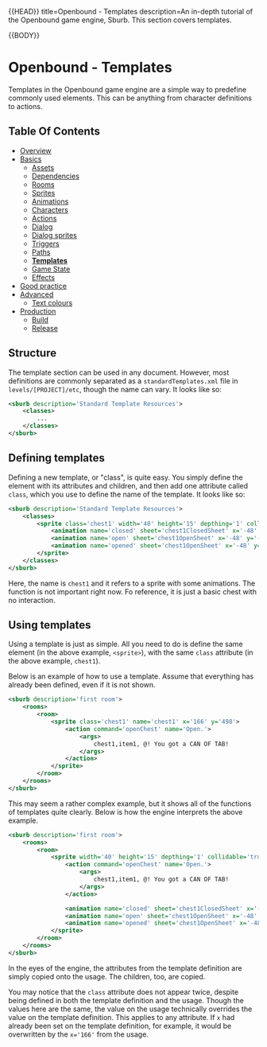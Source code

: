 {{HEAD}}
title=Openbound - Templates
description=An in-depth tutorial of the Openbound game engine, Sburb. This section covers templates.

{{BODY}}

# Openbound - Templates

Templates in the Openbound game engine are a simple way to predefine commonly used elements. This can be anything from character definitions to actions.

## Table Of Contents

-   [Overview](./openbound-overview)
-   [Basics](./openbound-basics)
    -   [Assets](./openbound-assets)
    -   [Dependencies](./openbound-dependencies)
    -   [Rooms](./openbound-rooms)
    -   [Sprites](./openbound-sprites)
    -   [Animations](./openbound-animations)
    -   [Characters](./openbound-characters)
    -   [Actions](./openbound-actions)
    -   [Dialog](./openbound-dialog)
    -   [Dialog sprites](./openbound-dialog-sprites)
    -   [Triggers](./openbound-triggers)
    -   [Paths](./openbound-paths)
    -   [**Templates**](./openbound-templates)
    -   [Game State](./openbound-gamestate)
    -   [Effects](./openbound-effects)
-   [Good practice](./openbound-good-practice)
-   [Advanced](./openbound-advanced)
    -   [Text colours](./openbound-text-colours)
-   [Production](./openbound-production)
    -   [Build](./openbound-build)
    -   [Release](openbound-release)

## Structure

The template section can be used in any document. However, most definitions are commonly separated as a `standardTemplates.xml` file in `levels/[PROJECT]/etc`, though the name can vary. It looks like so:

```xml
<sburb description='Standard Template Resources'>
    <classes>
        ...
    </classes>
</sburb>
```

## Defining templates

Defining a new template, or "class", is quite easy. You simply define the element with its attributes and children, and then add one attribute called `class`, which you use to define the name of the template.
It looks like so:

```xml
<sburb description='Standard Template Resources'>
    <classes>
        <sprite class='chest1' width='40' height='15' depthing='1' collidable='true'>
            <animation name='closed' sheet='chest1ClosedSheet' x='-48' y='-40' />
            <animation name='open' sheet='chest1OpenSheet' x='-48' y='-40' loopNum='0' followUp='opened'/>
            <animation name='opened' sheet='chest1OpenSheet' x='-48' y='-40' loopNum='0'/>
		</sprite>
    </classes>
</sburb>
```

Here, the name is `chest1` and it refers to a sprite with some animations. The function is not important right now. Fo reference, it is just a basic chest with no interaction.

## Using templates

Using a template is just as simple. All you need to do is define the same element (in the above example, `<sprite>`), with the same `class` attribute (in the above example, `chest1`).

Below is an example of how to use a template. Assume that everything has already been defined, even if it is not shown.

```xml
<sburb description='first room'>
    <rooms>
        <room>
            <sprite class='chest1' name='chest1' x='166' y='498'>
                <action command='openChest' name='Open.'>
                    <args>
                        chest1,item1, @! You got a CAN OF TAB!
                    </args>
                </action>
            </sprite>
        </room>
    </rooms>
</sburb>
```

This may seem a rather complex example, but it shows all of the functions of templates quite clearly. Below is how the engine interprets the above example.

```xml
<sburb description='first room'>
    <rooms>
        <room>
            <sprite width='40' height='15' depthing='1' collidable='true' class='chest1' name='chest1' x='166' y='498'>
                <action command='openChest' name='Open.'>
                    <args>
                        chest1,item1, @! You got a CAN OF TAB!
                    </args>
                </action>

                <animation name='closed' sheet='chest1ClosedSheet' x='-48' y='-40' />
                <animation name='open' sheet='chest1OpenSheet' x='-48' y='-40' loopNum='0' followUp='opened'/>
                <animation name='opened' sheet='chest1OpenSheet' x='-48' y='-40' loopNum='0'/>
            </sprite>
        </room>
    </rooms>
</sburb>
```

In the eyes of the engine, the attributes from the template definition are simply copied onto the usage. The children, too, are copied.

You may notice that the `class` attribute does not appear twice, despite being defined in both the template definition and the usage. Though the values here are the same, the value on the usage technically overrides the value on the template definition. This applies to any attribute. If `x` had already been set on the template definition, for example, it would be overwritten by the `x='166'` from the usage.
